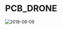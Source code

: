 # PCB_DRONE

![2018-08-09](https://user-images.githubusercontent.com/37435024/100572164-db74a680-32fa-11eb-853d-2f87a3150c62.png)
